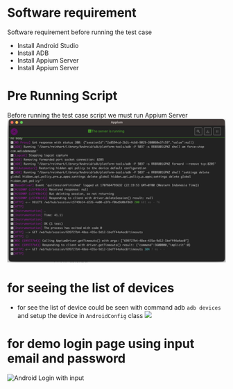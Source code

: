 # Software requirement
Software requirement before running the test case
- Install Android Studio
- Install ADB
- Install Appium Server
- Install Appium Server
# Pre Running Script
Before running the test case script we must run Appium Server
![](screenshoot/appium_server.png)
# for seeing the list of devices
- for see the list of device could be seen with command adb
```adb devices``` and setup the device in ```AndroidConfig``` class
![](screenshoot/adb.png)
# for demo login page using input email and password
![Android Login with input](https://drive.google.com/file/d/1qTv3WDfrzjD9M5s_JmZTRyZXftaLZTm-/view?usp=drive_link)

